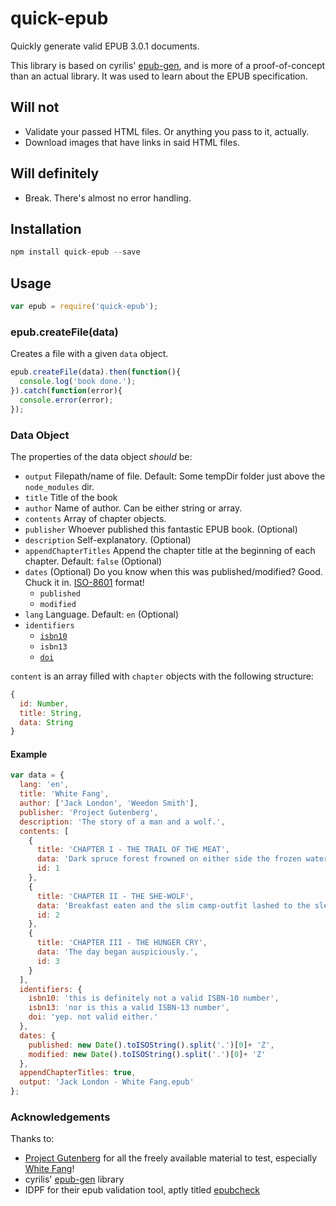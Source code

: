 # quick-epub

Quickly generate valid EPUB 3.0.1 documents.

This library is based on cyrilis' [epub-gen][url-epubgen], and is more of a
proof-of-concept than an actual library. It was used to learn about the
EPUB specification.

## Will not

*   Validate your passed HTML files. Or anything you pass to it, actually.
*   Download images that have links in said HTML files.

## Will definitely

*   Break. There's almost no error handling.

## Installation

```javascript
npm install quick-epub --save
```

## Usage

```javascript
var epub = require('quick-epub');
```

### epub.createFile(data)

Creates a file with a given ```data``` object.

```javascript
epub.createFile(data).then(function(){
  console.log('book done.');
}).catch(function(error){
  console.error(error);
});
```

### Data Object

The properties of the data object *should* be:

*   `output` Filepath/name of file. Default: Some tempDir folder just above the `node_modules` dir.
*   `title` Title of the book
*   `author` Name of author. Can be either string or array.
*   `contents` Array of chapter objects.
*   `publisher` Whoever published this fantastic EPUB book. (Optional)
*   `description` Self-explanatory. (Optional)
*   `appendChapterTitles` Append the chapter title at the beginning of each chapter. Default: `false` (Optional)
*   `dates` (Optional) Do you know when this was published/modified? Good. Chuck it in. [ISO-8601][url-iso8601] format!
    *   `published`
    *   `modified`
*   `lang` Language. Default: `en` (Optional)
*   `identifiers`
    *   [`isbn10`][url-isbn]
    *   `isbn13`
    *   [`doi`][url-doi]


`content` is an array filled with `chapter` objects with the following structure:

```javascript
{
  id: Number,
  title: String,
  data: String
}
```

#### Example

```javascript
var data = {
  lang: 'en',
  title: 'White Fang',
  author: ['Jack London', 'Weedon Smith'],
  publisher: 'Project Gutenberg',
  description: 'The story of a man and a wolf.',
  contents: [
    {
      title: 'CHAPTER I - THE TRAIL OF THE MEAT',
      data: 'Dark spruce forest frowned on either side the frozen waterway.',
      id: 1
    },
    {
      title: 'CHAPTER II - THE SHE-WOLF',
      data: 'Breakfast eaten and the slim camp-outfit lashed to the sled, the men turned their backs on the cheery fire and launched out into the darkness.',
      id: 2
    },
    {
      title: 'CHAPTER III - THE HUNGER CRY',
      data: 'The day began auspiciously.',
      id: 3
    }
  ],
  identifiers: {
    isbn10: 'this is definitely not a valid ISBN-10 number',
    isbn13: 'nor is this a valid ISBN-13 number',
    doi: 'yep. not valid either.'
  },
  dates: {
    published: new Date().toISOString().split('.')[0]+ 'Z',
    modified: new Date().toISOString().split('.')[0]+ 'Z'
  },
  appendChapterTitles: true,
  output: 'Jack London - White Fang.epub'
};
```

### Acknowledgements

Thanks to:

*   [Project Gutenberg][url-prj-guten] for all the freely available material to test, especially [White Fang][url-wf]!
*   cyrilis' [epub-gen][url-epubgen] library
*   IDPF for their epub validation tool, aptly titled [epubcheck][url-epub-check]

[url-epubgen]:https://github.com/cyrilis/epub-gen
[url-iso8601]:http://www.iso.org/iso/home/standards/iso8601.htm
[url-doi]:https://www.doi.org/
[url-isbn]:http://www.isbn.org/faqs_general_questions#isbn_faq1
[url-prj-guten]:http://www.gutenberg.org/
[url-wf]:http://www.gutenberg.org/ebooks/910
[url-epub-check]:https://github.com/idpf/epubcheck

